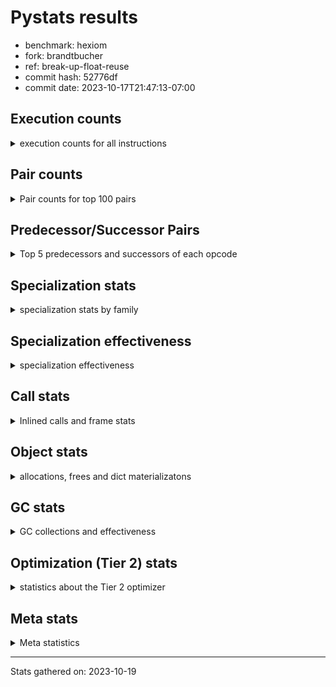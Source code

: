 
# Pystats results

- benchmark: hexiom
- fork: brandtbucher
- ref: break-up-float-reuse
- commit hash: 52776df
- commit date: 2023-10-17T21:47:13-07:00

## Execution counts

<details>
<summary> execution counts for all instructions </summary>

|Name | Count | Self | Cumulative | Miss ratio | 
|---|---:|---:|---:|---:|
| LOAD_FAST | 245,090,520 | 17.1% | 17.1% |  |
| STORE_FAST | 99,093,660 | 6.9% | 24.0% |  |
| LOAD_CONST | 96,767,160 | 6.8% | 30.8% |  |
| BINARY_SUBSCR_LIST_INT | 74,944,320 | 5.2% | 36.0% |  |
| RESUME_CHECK | 70,878,240 | 5.0% | 41.0% |  |
| LOAD_ATTR_INSTANCE_VALUE | 69,635,520 | 4.9% | 45.9% |  |
| JUMP_BACKWARD | 67,925,100 | 4.7% | 50.6% |  |
| POP_JUMP_IF_FALSE | 66,537,660 | 4.6% | 55.3% |  |
| COMPARE_OP_INT | 53,496,000 | 3.7% | 59.0% |  |
| FOR_ITER_LIST | 42,578,280 | 3.0% | 62.0% | 0.1% |
| RETURN_VALUE | 39,272,760 | 2.7% | 64.7% |  |
| LOAD_GLOBAL_BUILTIN | 38,777,340 | 2.7% | 67.4% |  |
| LOAD_DEREF | 37,844,340 | 2.6% | 70.1% |  |
| CONTAINS_OP | 36,482,880 | 2.5% | 72.6% |  |
| CALL_PY_EXACT_ARGS | 36,265,020 | 2.5% | 75.1% |  |
| CALL_LEN | 35,207,040 | 2.5% | 77.6% |  |
| LOAD_ATTR_METHOD_WITH_VALUES | 34,464,960 | 2.4% | 80.0% |  |
| TO_BOOL_BOOL | 32,763,840 | 2.3% | 82.3% |  |
| FOR_ITER_RANGE | 30,891,900 | 2.2% | 84.5% | 0.2% |
| POP_TOP | 29,638,500 | 2.1% | 86.5% |  |
| INTERPRETER_EXIT | 28,724,520 | 2.0% | 88.5% |  |
| YIELD_VALUE | 27,287,340 | 1.9% | 90.4% |  |
| POP_JUMP_IF_TRUE | 26,646,720 | 1.9% | 92.3% |  |
| LOAD_FAST_LOAD_FAST | 25,610,940 | 1.8% | 94.1% |  |
| BINARY_OP_ADD_INT | 7,922,880 | 0.6% | 94.7% |  |
| SWAP | 7,183,680 | 0.5% | 95.2% |  |
| LOAD_GLOBAL_MODULE | 7,041,040 | 0.5% | 95.6% |  |
| BINARY_SUBSCR_GETITEM | 6,934,080 | 0.5% | 96.1% |  |
| COPY | 6,593,280 | 0.5% | 96.6% |  |
| JUMP_FORWARD | 6,243,840 | 0.4% | 97.0% |  |
| GET_ITER | 5,557,560 | 0.4% | 97.4% |  |
| RETURN_CONST | 4,553,340 | 0.3% | 97.7% |  |
| STORE_SUBSCR_LIST_INT | 3,476,160 | 0.2% | 98.0% |  |
| BINARY_OP_SUBTRACT_INT | 3,312,000 | 0.2% | 98.2% |  |
| BINARY_SLICE | 2,379,840 | 0.2% | 98.4% |  |
| STORE_FAST_LOAD_FAST | 2,167,980 | 0.2% | 98.5% |  |
| LIST_APPEND | 2,158,080 | 0.2% | 98.7% |  |
| CALL_BUILTIN_CLASS | 2,082,300 | 0.1% | 98.8% |  |
| BUILD_TUPLE | 1,781,760 | 0.1% | 98.9% |  |
| STORE_DEREF | 1,658,880 | 0.1% | 99.1% |  |
| RETURN_GENERATOR | 1,436,220 | 0.1% | 99.2% |  |
| MAKE_FUNCTION | 1,436,220 | 0.1% | 99.3% |  |
| COPY_FREE_VARS | 1,436,220 | 0.1% | 99.4% |  |
| SET_FUNCTION_ATTRIBUTE | 1,436,160 | 0.1% | 99.5% |  |
| CALL_BUILTIN_FAST_WITH_KEYWORDS | 1,436,160 | 0.1% | 99.6% |  |
| LOAD_ATTR_METHOD_NO_DICT | 874,140 | 0.1% | 99.6% |  |
| BUILD_LIST | 763,260 | 0.1% | 99.7% |  |
| STORE_ATTR_INSTANCE_VALUE | 708,480 | 0.0% | 99.7% |  |
| POP_JUMP_IF_NOT_NONE | 523,200 | 0.0% | 99.8% |  |
| EXTENDED_ARG | 489,600 | 0.0% | 99.8% |  |
| CALL_LIST_APPEND | 448,320 | 0.0% | 99.8% |  |
| CALL_METHOD_DESCRIPTOR_O | 418,620 | 0.0% | 99.9% |  |
| EXIT_INIT_CHECK | 235,200 | 0.0% | 99.9% |  |
| CALL_ALLOC_AND_ENTER_INIT | 235,200 | 0.0% | 99.9% |  |
| MAKE_CELL | 207,360 | 0.0% | 99.9% |  |
| BINARY_SUBSCR_TUPLE_INT | 205,440 | 0.0% | 99.9% |  |
| LOAD_ATTR_CLASS | 188,220 | 0.0% | 99.9% |  |
| LOAD_FAST_AND_CLEAR | 156,480 | 0.0% | 99.9% |  |
| CALL_PY_WITH_DEFAULTS | 154,560 | 0.0% | 100.0% |  |
| UNPACK_SEQUENCE_TWO_TUPLE | 124,860 | 0.0% | 100.0% |  |
| STORE_FAST_STORE_FAST | 124,860 | 0.0% | 100.0% |  |
| NOP | 99,900 | 0.0% | 100.0% |  |
| BINARY_SUBSCR_DICT | 98,940 | 0.0% | 100.0% |  |
| COMPARE_OP_STR | 36,540 | 0.0% | 100.0% |  |
| BINARY_SUBSCR_STR_INT | 36,480 | 0.0% | 100.0% |  |
| CALL_KW | 28,800 | 0.0% | 100.0% |  |
| BINARY_OP | 25,220 | 0.0% | 100.0% |  |
| STORE_SUBSCR_DICT | 18,240 | 0.0% | 100.0% |  |
| CALL | 15,040 | 0.0% | 100.0% |  |
| CALL_STR_1 | 11,520 | 0.0% | 100.0% |  |
| BINARY_OP_MULTIPLY_INT | 7,680 | 0.0% | 100.0% |  |
| CALL_METHOD_DESCRIPTOR_FAST | 6,180 | 0.0% | 100.0% |  |
| PUSH_NULL | 1,320 | 0.0% | 100.0% |  |
| LOAD_ATTR_MODULE | 1,180 | 0.0% | 100.0% |  |
| CALL_METHOD_DESCRIPTOR_FAST_WITH_KEYWORDS | 1,020 | 0.0% | 100.0% |  |
| LOAD_ATTR_METHOD_LAZY_DICT | 960 | 0.0% | 100.0% |  |
| CALL_METHOD_DESCRIPTOR_NOARGS | 960 | 0.0% | 100.0% |  |
| BUILD_MAP | 960 | 0.0% | 100.0% |  |
| LOAD_ATTR | 200 | 0.0% | 100.0% |  |
| LOAD_GLOBAL | 180 | 0.0% | 100.0% |  |
| CALL_FUNCTION_EX | 120 | 0.0% | 100.0% |  |
| LOAD_FAST_CHECK | 60 | 0.0% | 100.0% |  |
| LIST_EXTEND | 60 | 0.0% | 100.0% |  |
| CALL_INTRINSIC_1 | 60 | 0.0% | 100.0% |  |
| BINARY_OP_SUBTRACT_FLOAT_LHS | 60 | 0.0% | 100.0% |  |
| UNPACK_SEQUENCE | 20 | 0.0% | 100.0% |  |
| COMPARE_OP | 20 | 0.0% | 100.0% |  |
| BINARY_SUBSCR | 20 | 0.0% | 100.0% |  |


</details>

## Pair counts

<details>
<summary> Pair counts for top 100 pairs </summary>

|Pair | Count | Self | Cumulative | 
|---|---:|---:|---:|
| LOAD_FAST LOAD_ATTR_INSTANCE_VALUE | 62,971,200 | 4.4% | 4.4% |
| LOAD_ATTR_INSTANCE_VALUE LOAD_FAST | 59,443,200 | 4.2% | 8.6% |
| LOAD_FAST BINARY_SUBSCR_LIST_INT | 59,019,840 | 4.1% | 12.7% |
| STORE_FAST LOAD_FAST | 53,108,340 | 3.7% | 16.4% |
| FOR_ITER_LIST STORE_FAST | 38,914,560 | 2.7% | 19.1% |
| JUMP_BACKWARD FOR_ITER_LIST | 38,806,380 | 2.7% | 21.8% |
| LOAD_CONST COMPARE_OP_INT | 38,582,400 | 2.7% | 24.5% |
| LOAD_GLOBAL_BUILTIN LOAD_FAST | 36,593,340 | 2.6% | 27.1% |
| CALL_LEN LOAD_CONST | 35,076,480 | 2.5% | 29.5% |
| CALL_PY_EXACT_ARGS RESUME_CHECK | 34,623,360 | 2.4% | 31.9% |
| LOAD_FAST CONTAINS_OP | 33,680,640 | 2.4% | 34.3% |
| LOAD_DEREF LOAD_FAST | 33,680,640 | 2.4% | 36.6% |
| LOAD_FAST LOAD_ATTR_METHOD_WITH_VALUES | 33,414,720 | 2.3% | 39.0% |
| LOAD_ATTR_METHOD_WITH_VALUES LOAD_FAST | 31,193,280 | 2.2% | 41.2% |
| LOAD_FAST CALL_PY_EXACT_ARGS | 31,105,920 | 2.2% | 43.3% |
| RETURN_VALUE TO_BOOL_BOOL | 30,024,960 | 2.1% | 45.4% |
| CONTAINS_OP POP_JUMP_IF_FALSE | 29,942,400 | 2.1% | 47.5% |
| TO_BOOL_BOOL POP_JUMP_IF_FALSE | 29,653,440 | 2.1% | 49.6% |
| RESUME_CHECK LOAD_GLOBAL_BUILTIN | 29,537,280 | 2.1% | 51.7% |
| COMPARE_OP_INT RETURN_VALUE | 29,485,440 | 2.1% | 53.7% |
| BINARY_SUBSCR_LIST_INT CALL_LEN | 29,485,440 | 2.1% | 55.8% |
| POP_JUMP_IF_FALSE LOAD_CONST | 29,222,400 | 2.0% | 57.8% |
| JUMP_BACKWARD FOR_ITER_RANGE | 28,862,400 | 2.0% | 59.8% |
| POP_TOP JUMP_BACKWARD | 27,387,180 | 1.9% | 61.7% |
| CACHE RESUME_CHECK | 27,288,300 | 1.9% | 63.7% |
| YIELD_VALUE INTERPRETER_EXIT | 27,287,340 | 1.9% | 65.6% |
| RESUME_CHECK POP_TOP | 27,287,340 | 1.9% | 67.5% |
| STORE_FAST LOAD_DEREF | 27,287,040 | 1.9% | 69.4% |
| FOR_ITER_RANGE STORE_FAST | 25,292,160 | 1.8% | 71.1% |
| LOAD_CONST YIELD_VALUE | 21,144,960 | 1.5% | 72.6% |
| BINARY_SUBSCR_LIST_INT STORE_FAST | 17,138,880 | 1.2% | 73.8% |
| COMPARE_OP_INT POP_JUMP_IF_TRUE | 17,087,040 | 1.2% | 75.0% |
| POP_JUMP_IF_TRUE JUMP_BACKWARD | 14,688,000 | 1.0% | 76.0% |
| POP_JUMP_IF_FALSE JUMP_BACKWARD | 13,742,400 | 1.0% | 77.0% |
| RESUME_CHECK LOAD_FAST | 10,452,540 | 0.7% | 77.7% |
| BINARY_SUBSCR_LIST_INT LOAD_CONST | 8,798,400 | 0.6% | 78.3% |
| BINARY_SUBSCR_LIST_INT RETURN_VALUE | 8,482,560 | 0.6% | 78.9% |
| BINARY_OP_ADD_INT STORE_FAST | 7,732,800 | 0.5% | 79.5% |
| LOAD_CONST BINARY_SUBSCR_LIST_INT | 7,728,000 | 0.5% | 80.0% |
| LOAD_FAST LOAD_CONST | 7,643,520 | 0.5% | 80.5% |
| LOAD_CONST BINARY_OP_ADD_INT | 7,545,600 | 0.5% | 81.1% |
| LOAD_FAST_LOAD_FAST COMPARE_OP_INT | 7,449,600 | 0.5% | 81.6% |
| POP_JUMP_IF_FALSE LOAD_FAST | 7,227,900 | 0.5% | 82.1% |
| BINARY_SUBSCR_GETITEM RESUME_CHECK | 6,934,080 | 0.5% | 82.6% |
| COMPARE_OP_INT POP_JUMP_IF_FALSE | 6,923,520 | 0.5% | 83.1% |
| LOAD_FAST_LOAD_FAST BINARY_SUBSCR_GETITEM | 6,896,640 | 0.5% | 83.6% |
| CONTAINS_OP POP_JUMP_IF_TRUE | 6,431,040 | 0.4% | 84.0% |
| POP_JUMP_IF_FALSE LOAD_DEREF | 6,393,600 | 0.4% | 84.4% |
| LOAD_CONST JUMP_FORWARD | 6,142,080 | 0.4% | 84.9% |
| JUMP_FORWARD YIELD_VALUE | 6,142,080 | 0.4% | 85.3% |
| POP_JUMP_IF_FALSE LOAD_FAST_LOAD_FAST | 5,941,440 | 0.4% | 85.7% |
| STORE_FAST JUMP_BACKWARD | 5,855,040 | 0.4% | 86.1% |
| STORE_FAST LOAD_GLOBAL_BUILTIN | 5,841,640 | 0.4% | 86.5% |
| POP_JUMP_IF_TRUE LOAD_FAST_LOAD_FAST | 5,629,440 | 0.4% | 86.9% |
| LOAD_GLOBAL_MODULE COMPARE_OP_INT | 5,560,320 | 0.4% | 87.3% |
| RETURN_VALUE LOAD_CONST | 5,403,840 | 0.4% | 87.7% |
| POP_JUMP_IF_TRUE LOAD_FAST | 4,940,160 | 0.3% | 88.0% |
| LOAD_CONST STORE_FAST | 4,804,800 | 0.3% | 88.4% |
| LOAD_FAST CALL_LEN | 4,322,880 | 0.3% | 88.7% |
| STORE_FAST LOAD_FAST_LOAD_FAST | 4,269,180 | 0.3% | 89.0% |
| BINARY_SUBSCR_LIST_INT LOAD_GLOBAL_MODULE | 4,231,680 | 0.3% | 89.3% |
| LOAD_DEREF BINARY_SUBSCR_LIST_INT | 3,924,480 | 0.3% | 89.5% |
| LOAD_CONST BINARY_OP_SUBTRACT_INT | 3,306,240 | 0.2% | 89.8% |
| SWAP SWAP | 3,296,640 | 0.2% | 90.0% |
| SWAP STORE_SUBSCR_LIST_INT | 3,296,640 | 0.2% | 90.2% |
| COPY COPY | 3,296,640 | 0.2% | 90.5% |
| COPY BINARY_SUBSCR_LIST_INT | 3,296,640 | 0.2% | 90.7% |
| BINARY_OP_SUBTRACT_INT SWAP | 3,278,400 | 0.2% | 90.9% |
| TO_BOOL_BOOL POP_JUMP_IF_TRUE | 3,110,400 | 0.2% | 91.1% |
| LOAD_ATTR_INSTANCE_VALUE LOAD_DEREF | 3,095,040 | 0.2% | 91.4% |
| LOAD_FAST_LOAD_FAST LOAD_ATTR_INSTANCE_VALUE | 2,974,080 | 0.2% | 91.6% |
| RESUME_CHECK LOAD_FAST_LOAD_FAST | 2,953,920 | 0.2% | 91.8% |
| LOAD_FAST_LOAD_FAST CALL_PY_EXACT_ARGS | 2,785,920 | 0.2% | 92.0% |
| LOAD_ATTR_METHOD_WITH_VALUES LOAD_FAST_LOAD_FAST | 2,785,920 | 0.2% | 92.2% |
| BINARY_SUBSCR_LIST_INT CONTAINS_OP | 2,608,320 | 0.2% | 92.3% |
| RETURN_CONST TO_BOOL_BOOL | 2,535,360 | 0.2% | 92.5% |
| LOAD_FAST_LOAD_FAST LOAD_CONST | 2,535,360 | 0.2% | 92.7% |
| LOAD_CONST LOAD_CONST | 2,468,160 | 0.2% | 92.9% |
| LOAD_CONST BINARY_SLICE | 2,361,600 | 0.2% | 93.0% |
| STORE_SUBSCR_LIST_INT JUMP_BACKWARD | 2,327,040 | 0.2% | 93.2% |
| BINARY_SUBSCR_LIST_INT COPY | 2,323,200 | 0.2% | 93.4% |
| POP_JUMP_IF_FALSE RETURN_CONST | 2,190,720 | 0.2% | 93.5% |
| LIST_APPEND JUMP_BACKWARD | 2,158,080 | 0.2% | 93.7% |
| STORE_FAST_LOAD_FAST LOAD_ATTR_INSTANCE_VALUE | 2,042,880 | 0.1% | 93.8% |
| FOR_ITER_RANGE STORE_FAST_LOAD_FAST | 2,042,880 | 0.1% | 94.0% |
| BINARY_SLICE LIST_APPEND | 2,042,880 | 0.1% | 94.1% |
| LOAD_ATTR_INSTANCE_VALUE STORE_FAST | 2,039,040 | 0.1% | 94.2% |
| STORE_FAST LOAD_CONST | 2,025,660 | 0.1% | 94.4% |
| CALL_BUILTIN_CLASS GET_ITER | 1,984,320 | 0.1% | 94.5% |
| GET_ITER FOR_ITER_RANGE | 1,881,660 | 0.1% | 94.7% |
| GET_ITER FOR_ITER_LIST | 1,875,840 | 0.1% | 94.8% |
| LOAD_FAST GET_ITER | 1,862,460 | 0.1% | 94.9% |
| STORE_DEREF LOAD_FAST | 1,658,880 | 0.1% | 95.0% |
| FOR_ITER_RANGE STORE_DEREF | 1,658,880 | 0.1% | 95.1% |
| LOAD_ATTR_INSTANCE_VALUE GET_ITER | 1,644,480 | 0.1% | 95.3% |
| LOAD_FAST COMPARE_OP_INT | 1,584,000 | 0.1% | 95.4% |
| RETURN_VALUE LOAD_ATTR_INSTANCE_VALUE | 1,566,720 | 0.1% | 95.5% |
| LOAD_FAST LOAD_GLOBAL_MODULE | 1,545,600 | 0.1% | 95.6% |
| POP_JUMP_IF_FALSE LOAD_GLOBAL_BUILTIN | 1,507,200 | 0.1% | 95.7% |
| LOAD_GLOBAL_BUILTIN LOAD_FAST_LOAD_FAST | 1,471,680 | 0.1% | 95.8% |


</details>

## Predecessor/Successor Pairs

<details>
<summary> Top 5 predecessors and successors of each opcode </summary>

### BINARY_SLICE

<details>
<summary> Successors and predecessors for BINARY_SLICE </summary>

|Predecessors | Count | Percentage | 
|---|---:|---:|
| LOAD_CONST | 2,361,600 | 99.2% |
| BINARY_OP_ADD_INT | 18,240 | 0.8% |

|Successors | Count | Percentage | 
|---|---:|---:|
| LIST_APPEND | 2,042,880 | 85.8% |
| STORE_FAST | 336,960 | 14.2% |


</details>

### CACHE

<details>
<summary> Successors and predecessors for CACHE </summary>

|Predecessors | Count | Percentage | 
|---|---:|---:|

|Successors | Count | Percentage | 
|---|---:|---:|
| RESUME_CHECK | 27,288,300 | 95.0% |
| POP_TOP | 1,436,220 | 5.0% |


</details>

### BINARY_SUBSCR

<details>
<summary> Successors and predecessors for BINARY_SUBSCR </summary>

|Predecessors | Count | Percentage | 
|---|---:|---:|
| LOAD_FAST | 20 | 100.0% |

|Successors | Count | Percentage | 
|---|---:|---:|
| BINARY_SUBSCR_DICT | 20 | 100.0% |


</details>

### EXIT_INIT_CHECK

<details>
<summary> Successors and predecessors for EXIT_INIT_CHECK </summary>

|Predecessors | Count | Percentage | 
|---|---:|---:|
| RETURN_CONST | 235,200 | 100.0% |

|Successors | Count | Percentage | 
|---|---:|---:|
| RETURN_VALUE | 235,200 | 100.0% |


</details>

### GET_ITER

<details>
<summary> Successors and predecessors for GET_ITER </summary>

|Predecessors | Count | Percentage | 
|---|---:|---:|
| CALL_BUILTIN_CLASS | 1,984,320 | 35.7% |
| LOAD_FAST | 1,862,460 | 33.5% |
| LOAD_ATTR_INSTANCE_VALUE | 1,644,480 | 29.6% |
| RETURN_VALUE | 47,040 | 0.8% |
| LOAD_GLOBAL_MODULE | 18,240 | 0.3% |

|Successors | Count | Percentage | 
|---|---:|---:|
| FOR_ITER_RANGE | 1,881,660 | 33.9% |
| FOR_ITER_LIST | 1,875,840 | 33.8% |
| CALL_PY_EXACT_ARGS | 1,436,200 | 25.8% |
| EXTENDED_ARG | 207,360 | 3.7% |
| LOAD_FAST_AND_CLEAR | 156,480 | 2.8% |


</details>

### INTERPRETER_EXIT

<details>
<summary> Successors and predecessors for INTERPRETER_EXIT </summary>

|Predecessors | Count | Percentage | 
|---|---:|---:|
| YIELD_VALUE | 27,287,340 | 95.0% |
| RETURN_CONST | 1,437,180 | 5.0% |

|Successors | Count | Percentage | 
|---|---:|---:|


</details>

### MAKE_FUNCTION

<details>
<summary> Successors and predecessors for MAKE_FUNCTION </summary>

|Predecessors | Count | Percentage | 
|---|---:|---:|
| LOAD_CONST | 1,436,220 | 100.0% |

|Successors | Count | Percentage | 
|---|---:|---:|
| SET_FUNCTION_ATTRIBUTE | 1,436,160 | 100.0% |
| LOAD_FAST_CHECK | 60 | 0.0% |


</details>

### NOP

<details>
<summary> Successors and predecessors for NOP </summary>

|Predecessors | Count | Percentage | 
|---|---:|---:|
| POP_JUMP_IF_FALSE | 85,440 | 85.5% |
| JUMP_BACKWARD | 14,400 | 14.4% |
| POP_TOP | 60 | 0.1% |

|Successors | Count | Percentage | 
|---|---:|---:|
| LOAD_GLOBAL_MODULE | 99,840 | 99.9% |
| LOAD_DEREF | 60 | 0.1% |


</details>

### POP_TOP

<details>
<summary> Successors and predecessors for POP_TOP </summary>

|Predecessors | Count | Percentage | 
|---|---:|---:|
| RESUME_CHECK | 27,287,340 | 92.1% |
| CACHE | 1,436,220 | 4.8% |
| CALL_METHOD_DESCRIPTOR_O | 418,560 | 1.4% |
| RETURN_CONST | 345,600 | 1.2% |
| SWAP | 121,920 | 0.4% |

|Successors | Count | Percentage | 
|---|---:|---:|
| JUMP_BACKWARD | 27,387,180 | 92.4% |
| RESUME_CHECK | 1,436,220 | 4.8% |
| RETURN_CONST | 526,080 | 1.8% |
| RETURN_VALUE | 121,920 | 0.4% |
| LOAD_GLOBAL_MODULE | 109,440 | 0.4% |


</details>

### PUSH_NULL

<details>
<summary> Successors and predecessors for PUSH_NULL </summary>

|Predecessors | Count | Percentage | 
|---|---:|---:|
| LOAD_ATTR_MODULE | 1,180 | 89.4% |
| LOAD_DEREF | 120 | 9.1% |
| LOAD_ATTR | 20 | 1.5% |

|Successors | Count | Percentage | 
|---|---:|---:|
| CALL | 1,200 | 90.9% |
| LOAD_FAST | 120 | 9.1% |


</details>

### RETURN_GENERATOR

<details>
<summary> Successors and predecessors for RETURN_GENERATOR </summary>

|Predecessors | Count | Percentage | 
|---|---:|---:|
| COPY_FREE_VARS | 1,436,160 | 100.0% |
| CALL_PY_EXACT_ARGS | 60 | 0.0% |

|Successors | Count | Percentage | 
|---|---:|---:|
| CALL_BUILTIN_FAST_WITH_KEYWORDS | 1,436,160 | 100.0% |
| CALL_METHOD_DESCRIPTOR_O | 40 | 0.0% |
| CALL | 20 | 0.0% |


</details>

### RETURN_VALUE

<details>
<summary> Successors and predecessors for RETURN_VALUE </summary>

|Predecessors | Count | Percentage | 
|---|---:|---:|
| COMPARE_OP_INT | 29,485,440 | 75.1% |
| BINARY_SUBSCR_LIST_INT | 8,482,560 | 21.6% |
| LOAD_FAST | 584,700 | 1.5% |
| EXIT_INIT_CHECK | 235,200 | 0.6% |
| RETURN_VALUE | 156,540 | 0.4% |

|Successors | Count | Percentage | 
|---|---:|---:|
| TO_BOOL_BOOL | 30,024,960 | 76.5% |
| LOAD_CONST | 5,403,840 | 13.8% |
| LOAD_ATTR_INSTANCE_VALUE | 1,566,720 | 4.0% |
| CALL_LEN | 1,398,720 | 3.6% |
| STORE_FAST | 481,920 | 1.2% |


</details>

### BINARY_OP

<details>
<summary> Successors and predecessors for BINARY_OP </summary>

|Predecessors | Count | Percentage | 
|---|---:|---:|
| LOAD_FAST | 20,180 | 80.0% |
| BINARY_OP_SUBTRACT_INT | 2,880 | 11.4% |
| BUILD_LIST | 1,920 | 7.6% |
| BINARY_OP | 240 | 1.0% |

|Successors | Count | Percentage | 
|---|---:|---:|
| LOAD_CONST | 23,040 | 91.4% |
| STORE_FAST | 960 | 3.8% |
| LOAD_FAST | 960 | 3.8% |
| BINARY_OP | 240 | 1.0% |
| BINARY_OP_SUBTRACT_FLOAT_LHS | 20 | 0.1% |


</details>

### BUILD_LIST

<details>
<summary> Successors and predecessors for BUILD_LIST </summary>

|Predecessors | Count | Percentage | 
|---|---:|---:|
| LOAD_FAST | 362,940 | 47.6% |
| STORE_FAST | 205,440 | 26.9% |
| SWAP | 156,480 | 20.5% |
| LOAD_GLOBAL_MODULE | 18,240 | 2.4% |
| LOAD_FAST_LOAD_FAST | 18,240 | 2.4% |

|Successors | Count | Percentage | 
|---|---:|---:|
| STORE_FAST | 410,880 | 53.8% |
| LOAD_FAST | 157,440 | 20.6% |
| SWAP | 156,480 | 20.5% |
| LIST_APPEND | 18,240 | 2.4% |
| CALL_ALLOC_AND_ENTER_INIT | 18,240 | 2.4% |


</details>

### BUILD_MAP

<details>
<summary> Successors and predecessors for BUILD_MAP </summary>

|Predecessors | Count | Percentage | 
|---|---:|---:|
| STORE_ATTR_INSTANCE_VALUE | 960 | 100.0% |

|Successors | Count | Percentage | 
|---|---:|---:|
| LOAD_FAST | 960 | 100.0% |


</details>

### BUILD_TUPLE

<details>
<summary> Successors and predecessors for BUILD_TUPLE </summary>

|Predecessors | Count | Percentage | 
|---|---:|---:|
| LOAD_FAST | 1,436,160 | 80.6% |
| LOAD_FAST_LOAD_FAST | 317,760 | 17.8% |
| LOAD_GLOBAL_MODULE | 27,840 | 1.6% |

|Successors | Count | Percentage | 
|---|---:|---:|
| LOAD_CONST | 1,436,160 | 80.6% |
| CALL_PY_EXACT_ARGS | 109,440 | 6.1% |
| LIST_APPEND | 91,200 | 5.1% |
| BINARY_SUBSCR_DICT | 80,640 | 4.5% |
| STORE_FAST | 36,480 | 2.0% |


</details>

### CALL

<details>
<summary> Successors and predecessors for CALL </summary>

|Predecessors | Count | Percentage | 
|---|---:|---:|
| LOAD_FAST | 11,540 | 76.7% |
| PUSH_NULL | 1,200 | 8.0% |
| LOAD_ATTR_INSTANCE_VALUE | 960 | 6.4% |
| BINARY_SUBSCR_LIST_INT | 960 | 6.4% |
| CALL | 280 | 1.9% |

|Successors | Count | Percentage | 
|---|---:|---:|
| STORE_FAST | 14,520 | 96.5% |
| CALL | 280 | 1.9% |
| POP_TOP | 60 | 0.4% |
| LOAD_FAST | 60 | 0.4% |
| CALL_METHOD_DESCRIPTOR_FAST | 40 | 0.3% |


</details>

### CALL_FUNCTION_EX

<details>
<summary> Successors and predecessors for CALL_FUNCTION_EX </summary>

|Predecessors | Count | Percentage | 
|---|---:|---:|
| LOAD_FAST | 60 | 50.0% |
| CALL_INTRINSIC_1 | 60 | 50.0% |

|Successors | Count | Percentage | 
|---|---:|---:|
| RESUME_CHECK | 60 | 50.0% |
| COPY_FREE_VARS | 60 | 50.0% |


</details>

### CALL_INTRINSIC_1

<details>
<summary> Successors and predecessors for CALL_INTRINSIC_1 </summary>

|Predecessors | Count | Percentage | 
|---|---:|---:|
| LIST_EXTEND | 60 | 100.0% |

|Successors | Count | Percentage | 
|---|---:|---:|
| CALL_FUNCTION_EX | 60 | 100.0% |


</details>

### CALL_KW

<details>
<summary> Successors and predecessors for CALL_KW </summary>

|Predecessors | Count | Percentage | 
|---|---:|---:|
| LOAD_CONST | 28,800 | 100.0% |

|Successors | Count | Percentage | 
|---|---:|---:|
| POP_TOP | 27,840 | 96.7% |
| RESUME_CHECK | 960 | 3.3% |


</details>

### COMPARE_OP

<details>
<summary> Successors and predecessors for COMPARE_OP </summary>

|Predecessors | Count | Percentage | 
|---|---:|---:|
| LOAD_FAST_LOAD_FAST | 20 | 100.0% |

|Successors | Count | Percentage | 
|---|---:|---:|
| COMPARE_OP_STR | 20 | 100.0% |


</details>

### CONTAINS_OP

<details>
<summary> Successors and predecessors for CONTAINS_OP </summary>

|Predecessors | Count | Percentage | 
|---|---:|---:|
| LOAD_FAST | 33,680,640 | 92.3% |
| BINARY_SUBSCR_LIST_INT | 2,608,320 | 7.1% |
| LOAD_ATTR_INSTANCE_VALUE | 109,440 | 0.3% |
| RETURN_VALUE | 84,480 | 0.2% |

|Successors | Count | Percentage | 
|---|---:|---:|
| POP_JUMP_IF_FALSE | 29,942,400 | 82.1% |
| POP_JUMP_IF_TRUE | 6,431,040 | 17.6% |
| RETURN_VALUE | 109,440 | 0.3% |


</details>

### COPY

<details>
<summary> Successors and predecessors for COPY </summary>

|Predecessors | Count | Percentage | 
|---|---:|---:|
| COPY | 3,296,640 | 50.0% |
| BINARY_SUBSCR_LIST_INT | 2,323,200 | 35.2% |
| LOAD_FAST_LOAD_FAST | 973,440 | 14.8% |

|Successors | Count | Percentage | 
|---|---:|---:|
| COPY | 3,296,640 | 50.0% |
| BINARY_SUBSCR_LIST_INT | 3,296,640 | 50.0% |


</details>

### COPY_FREE_VARS

<details>
<summary> Successors and predecessors for COPY_FREE_VARS </summary>

|Predecessors | Count | Percentage | 
|---|---:|---:|
| CALL_PY_EXACT_ARGS | 1,436,160 | 100.0% |
| CALL_FUNCTION_EX | 60 | 0.0% |

|Successors | Count | Percentage | 
|---|---:|---:|
| RETURN_GENERATOR | 1,436,160 | 100.0% |
| RESUME_CHECK | 60 | 0.0% |


</details>

### EXTENDED_ARG

<details>
<summary> Successors and predecessors for EXTENDED_ARG </summary>

|Predecessors | Count | Percentage | 
|---|---:|---:|
| JUMP_BACKWARD | 241,920 | 49.4% |
| GET_ITER | 207,360 | 42.4% |
| FOR_ITER_LIST | 40,320 | 8.2% |

|Successors | Count | Percentage | 
|---|---:|---:|
| FOR_ITER_LIST | 410,880 | 83.9% |
| JUMP_BACKWARD | 40,320 | 8.2% |
| FOR_ITER_RANGE | 38,400 | 7.8% |


</details>

### JUMP_BACKWARD

<details>
<summary> Successors and predecessors for JUMP_BACKWARD </summary>

|Predecessors | Count | Percentage | 
|---|---:|---:|
| POP_TOP | 27,387,180 | 40.3% |
| POP_JUMP_IF_TRUE | 14,688,000 | 21.6% |
| POP_JUMP_IF_FALSE | 13,742,400 | 20.2% |
| STORE_FAST | 5,855,040 | 8.6% |
| STORE_SUBSCR_LIST_INT | 2,327,040 | 3.4% |

|Successors | Count | Percentage | 
|---|---:|---:|
| FOR_ITER_LIST | 38,806,380 | 57.1% |
| FOR_ITER_RANGE | 28,862,400 | 42.5% |
| EXTENDED_ARG | 241,920 | 0.4% |
| NOP | 14,400 | 0.0% |


</details>

### JUMP_FORWARD

<details>
<summary> Successors and predecessors for JUMP_FORWARD </summary>

|Predecessors | Count | Percentage | 
|---|---:|---:|
| LOAD_CONST | 6,142,080 | 98.4% |
| STORE_FAST | 85,440 | 1.4% |
| CALL_STR_1 | 11,520 | 0.2% |
| CALL_BUILTIN_CLASS | 3,840 | 0.1% |
| POP_JUMP_IF_FALSE | 960 | 0.0% |

|Successors | Count | Percentage | 
|---|---:|---:|
| YIELD_VALUE | 6,142,080 | 98.4% |
| LOAD_FAST | 60,480 | 1.0% |
| LOAD_GLOBAL_BUILTIN | 18,240 | 0.3% |
| STORE_FAST | 15,360 | 0.2% |
| LOAD_FAST_LOAD_FAST | 6,720 | 0.1% |


</details>

### LIST_APPEND

<details>
<summary> Successors and predecessors for LIST_APPEND </summary>

|Predecessors | Count | Percentage | 
|---|---:|---:|
| BINARY_SLICE | 2,042,880 | 94.7% |
| BUILD_TUPLE | 91,200 | 4.2% |
| BUILD_LIST | 18,240 | 0.8% |
| CALL_METHOD_DESCRIPTOR_FAST | 5,760 | 0.3% |

|Successors | Count | Percentage | 
|---|---:|---:|
| JUMP_BACKWARD | 2,158,080 | 100.0% |


</details>

### LIST_EXTEND

<details>
<summary> Successors and predecessors for LIST_EXTEND </summary>

|Predecessors | Count | Percentage | 
|---|---:|---:|
| LOAD_DEREF | 60 | 100.0% |

|Successors | Count | Percentage | 
|---|---:|---:|
| CALL_INTRINSIC_1 | 60 | 100.0% |


</details>

### LOAD_ATTR

<details>
<summary> Successors and predecessors for LOAD_ATTR </summary>

|Predecessors | Count | Percentage | 
|---|---:|---:|
| LOAD_GLOBAL_MODULE | 100 | 50.0% |
| LOAD_FAST | 40 | 20.0% |
| LOAD_GLOBAL | 20 | 10.0% |
| LOAD_FAST_CHECK | 20 | 10.0% |
| LOAD_CONST | 20 | 10.0% |

|Successors | Count | Percentage | 
|---|---:|---:|
| LOAD_ATTR_MODULE | 80 | 40.0% |
| LOAD_ATTR_METHOD_NO_DICT | 80 | 40.0% |
| PUSH_NULL | 20 | 10.0% |
| LOAD_ATTR_CLASS | 20 | 10.0% |


</details>

### LOAD_CONST

<details>
<summary> Successors and predecessors for LOAD_CONST </summary>

|Predecessors | Count | Percentage | 
|---|---:|---:|
| CALL_LEN | 35,076,480 | 36.2% |
| POP_JUMP_IF_FALSE | 29,222,400 | 30.2% |
| BINARY_SUBSCR_LIST_INT | 8,798,400 | 9.1% |
| LOAD_FAST | 7,643,520 | 7.9% |
| RETURN_VALUE | 5,403,840 | 5.6% |

|Successors | Count | Percentage | 
|---|---:|---:|
| COMPARE_OP_INT | 38,582,400 | 39.9% |
| YIELD_VALUE | 21,144,960 | 21.9% |
| BINARY_SUBSCR_LIST_INT | 7,728,000 | 8.0% |
| BINARY_OP_ADD_INT | 7,545,600 | 7.8% |
| JUMP_FORWARD | 6,142,080 | 6.3% |


</details>

### LOAD_DEREF

<details>
<summary> Successors and predecessors for LOAD_DEREF </summary>

|Predecessors | Count | Percentage | 
|---|---:|---:|
| STORE_FAST | 27,287,040 | 72.1% |
| POP_JUMP_IF_FALSE | 6,393,600 | 16.9% |
| LOAD_ATTR_INSTANCE_VALUE | 3,095,040 | 8.2% |
| LOAD_FAST | 845,760 | 2.2% |
| LOAD_ATTR_METHOD_WITH_VALUES | 222,720 | 0.6% |

|Successors | Count | Percentage | 
|---|---:|---:|
| LOAD_FAST | 33,680,640 | 89.0% |
| BINARY_SUBSCR_LIST_INT | 3,924,480 | 10.4% |
| CALL_PY_EXACT_ARGS | 239,040 | 0.6% |
| PUSH_NULL | 120 | 0.0% |
| LIST_EXTEND | 60 | 0.0% |


</details>

### LOAD_FAST

<details>
<summary> Successors and predecessors for LOAD_FAST </summary>

|Predecessors | Count | Percentage | 
|---|---:|---:|
| LOAD_ATTR_INSTANCE_VALUE | 59,443,200 | 24.3% |
| STORE_FAST | 53,108,340 | 21.7% |
| LOAD_GLOBAL_BUILTIN | 36,593,340 | 14.9% |
| LOAD_DEREF | 33,680,640 | 13.7% |
| LOAD_ATTR_METHOD_WITH_VALUES | 31,193,280 | 12.7% |

|Successors | Count | Percentage | 
|---|---:|---:|
| LOAD_ATTR_INSTANCE_VALUE | 62,971,200 | 25.7% |
| BINARY_SUBSCR_LIST_INT | 59,019,840 | 24.1% |
| CONTAINS_OP | 33,680,640 | 13.7% |
| LOAD_ATTR_METHOD_WITH_VALUES | 33,414,720 | 13.6% |
| CALL_PY_EXACT_ARGS | 31,105,920 | 12.7% |


</details>

### LOAD_FAST_AND_CLEAR

<details>
<summary> Successors and predecessors for LOAD_FAST_AND_CLEAR </summary>

|Predecessors | Count | Percentage | 
|---|---:|---:|
| GET_ITER | 156,480 | 100.0% |

|Successors | Count | Percentage | 
|---|---:|---:|
| SWAP | 156,480 | 100.0% |


</details>

### LOAD_FAST_CHECK

<details>
<summary> Successors and predecessors for LOAD_FAST_CHECK </summary>

|Predecessors | Count | Percentage | 
|---|---:|---:|
| MAKE_FUNCTION | 60 | 100.0% |

|Successors | Count | Percentage | 
|---|---:|---:|
| LOAD_ATTR_METHOD_NO_DICT | 40 | 66.7% |
| LOAD_ATTR | 20 | 33.3% |


</details>

### LOAD_FAST_LOAD_FAST

<details>
<summary> Successors and predecessors for LOAD_FAST_LOAD_FAST </summary>

|Predecessors | Count | Percentage | 
|---|---:|---:|
| POP_JUMP_IF_FALSE | 5,941,440 | 23.2% |
| POP_JUMP_IF_TRUE | 5,629,440 | 22.0% |
| STORE_FAST | 4,269,180 | 16.7% |
| RESUME_CHECK | 2,953,920 | 11.5% |
| LOAD_ATTR_METHOD_WITH_VALUES | 2,785,920 | 10.9% |

|Successors | Count | Percentage | 
|---|---:|---:|
| COMPARE_OP_INT | 7,449,600 | 29.1% |
| BINARY_SUBSCR_GETITEM | 6,896,640 | 26.9% |
| LOAD_ATTR_INSTANCE_VALUE | 2,974,080 | 11.6% |
| CALL_PY_EXACT_ARGS | 2,785,920 | 10.9% |
| LOAD_CONST | 2,535,360 | 9.9% |


</details>

### LOAD_GLOBAL

<details>
<summary> Successors and predecessors for LOAD_GLOBAL </summary>

|Predecessors | Count | Percentage | 
|---|---:|---:|
| STORE_FAST | 80 | 44.4% |
| RETURN_VALUE | 40 | 22.2% |
| STORE_FAST_STORE_FAST | 20 | 11.1% |
| RESUME_CHECK | 20 | 11.1% |
| FOR_ITER_RANGE | 20 | 11.1% |

|Successors | Count | Percentage | 
|---|---:|---:|
| LOAD_GLOBAL_MODULE | 140 | 77.8% |
| LOAD_GLOBAL_BUILTIN | 20 | 11.1% |
| LOAD_ATTR | 20 | 11.1% |


</details>

### MAKE_CELL

<details>
<summary> Successors and predecessors for MAKE_CELL </summary>

|Predecessors | Count | Percentage | 
|---|---:|---:|
| CALL_PY_EXACT_ARGS | 205,440 | 99.1% |
| CALL_PY_WITH_DEFAULTS | 1,920 | 0.9% |

|Successors | Count | Percentage | 
|---|---:|---:|
| RESUME_CHECK | 207,360 | 100.0% |


</details>

### POP_JUMP_IF_FALSE

<details>
<summary> Successors and predecessors for POP_JUMP_IF_FALSE </summary>

|Predecessors | Count | Percentage | 
|---|---:|---:|
| CONTAINS_OP | 29,942,400 | 45.0% |
| TO_BOOL_BOOL | 29,653,440 | 44.6% |
| COMPARE_OP_INT | 6,923,520 | 10.4% |
| COMPARE_OP_STR | 18,300 | 0.0% |

|Successors | Count | Percentage | 
|---|---:|---:|
| LOAD_CONST | 29,222,400 | 43.9% |
| JUMP_BACKWARD | 13,742,400 | 20.7% |
| LOAD_FAST | 7,227,900 | 10.9% |
| LOAD_DEREF | 6,393,600 | 9.6% |
| LOAD_FAST_LOAD_FAST | 5,941,440 | 8.9% |


</details>

### POP_JUMP_IF_NOT_NONE

<details>
<summary> Successors and predecessors for POP_JUMP_IF_NOT_NONE </summary>

|Predecessors | Count | Percentage | 
|---|---:|---:|
| LOAD_FAST | 523,200 | 100.0% |

|Successors | Count | Percentage | 
|---|---:|---:|
| LOAD_FAST | 519,360 | 99.3% |
| LOAD_GLOBAL_BUILTIN | 3,840 | 0.7% |


</details>

### POP_JUMP_IF_TRUE

<details>
<summary> Successors and predecessors for POP_JUMP_IF_TRUE </summary>

|Predecessors | Count | Percentage | 
|---|---:|---:|
| COMPARE_OP_INT | 17,087,040 | 64.1% |
| CONTAINS_OP | 6,431,040 | 24.1% |
| TO_BOOL_BOOL | 3,110,400 | 11.7% |
| COMPARE_OP_STR | 18,240 | 0.1% |

|Successors | Count | Percentage | 
|---|---:|---:|
| JUMP_BACKWARD | 14,688,000 | 55.1% |
| LOAD_FAST_LOAD_FAST | 5,629,440 | 21.1% |
| LOAD_FAST | 4,940,160 | 18.5% |
| LOAD_GLOBAL_BUILTIN | 840,960 | 3.2% |
| LOAD_CONST | 492,480 | 1.8% |


</details>

### RETURN_CONST

<details>
<summary> Successors and predecessors for RETURN_CONST </summary>

|Predecessors | Count | Percentage | 
|---|---:|---:|
| POP_JUMP_IF_FALSE | 2,190,720 | 48.1% |
| FOR_ITER_LIST | 1,437,180 | 31.6% |
| POP_TOP | 526,080 | 11.6% |
| STORE_ATTR_INSTANCE_VALUE | 235,200 | 5.2% |
| STORE_SUBSCR_LIST_INT | 157,440 | 3.5% |

|Successors | Count | Percentage | 
|---|---:|---:|
| TO_BOOL_BOOL | 2,535,360 | 55.7% |
| INTERPRETER_EXIT | 1,437,180 | 31.6% |
| POP_TOP | 345,600 | 7.6% |
| EXIT_INIT_CHECK | 235,200 | 5.2% |


</details>

### SET_FUNCTION_ATTRIBUTE

<details>
<summary> Successors and predecessors for SET_FUNCTION_ATTRIBUTE </summary>

|Predecessors | Count | Percentage | 
|---|---:|---:|
| MAKE_FUNCTION | 1,436,160 | 100.0% |

|Successors | Count | Percentage | 
|---|---:|---:|
| LOAD_FAST | 1,436,160 | 100.0% |


</details>

### STORE_DEREF

<details>
<summary> Successors and predecessors for STORE_DEREF </summary>

|Predecessors | Count | Percentage | 
|---|---:|---:|
| FOR_ITER_RANGE | 1,658,880 | 100.0% |

|Successors | Count | Percentage | 
|---|---:|---:|
| LOAD_FAST | 1,658,880 | 100.0% |


</details>

### STORE_FAST

<details>
<summary> Successors and predecessors for STORE_FAST </summary>

|Predecessors | Count | Percentage | 
|---|---:|---:|
| FOR_ITER_LIST | 38,914,560 | 39.3% |
| FOR_ITER_RANGE | 25,292,160 | 25.5% |
| BINARY_SUBSCR_LIST_INT | 17,138,880 | 17.3% |
| BINARY_OP_ADD_INT | 7,732,800 | 7.8% |
| LOAD_CONST | 4,804,800 | 4.8% |

|Successors | Count | Percentage | 
|---|---:|---:|
| LOAD_FAST | 53,108,340 | 53.6% |
| LOAD_DEREF | 27,287,040 | 27.5% |
| JUMP_BACKWARD | 5,855,040 | 5.9% |
| LOAD_GLOBAL_BUILTIN | 5,841,640 | 5.9% |
| LOAD_FAST_LOAD_FAST | 4,269,180 | 4.3% |


</details>

### STORE_FAST_LOAD_FAST

<details>
<summary> Successors and predecessors for STORE_FAST_LOAD_FAST </summary>

|Predecessors | Count | Percentage | 
|---|---:|---:|
| FOR_ITER_RANGE | 2,042,880 | 94.2% |
| FOR_ITER_LIST | 125,100 | 5.8% |

|Successors | Count | Percentage | 
|---|---:|---:|
| LOAD_ATTR_INSTANCE_VALUE | 2,042,880 | 94.2% |
| LOAD_GLOBAL_MODULE | 119,040 | 5.5% |
| LOAD_ATTR_METHOD_NO_DICT | 6,060 | 0.3% |


</details>

### STORE_FAST_STORE_FAST

<details>
<summary> Successors and predecessors for STORE_FAST_STORE_FAST </summary>

|Predecessors | Count | Percentage | 
|---|---:|---:|
| UNPACK_SEQUENCE_TWO_TUPLE | 124,860 | 100.0% |

|Successors | Count | Percentage | 
|---|---:|---:|
| LOAD_FAST | 106,560 | 85.3% |
| LOAD_GLOBAL_MODULE | 18,280 | 14.6% |
| LOAD_GLOBAL | 20 | 0.0% |


</details>

### SWAP

<details>
<summary> Successors and predecessors for SWAP </summary>

|Predecessors | Count | Percentage | 
|---|---:|---:|
| SWAP | 3,296,640 | 45.9% |
| BINARY_OP_SUBTRACT_INT | 3,278,400 | 45.6% |
| LOAD_FAST_AND_CLEAR | 156,480 | 2.2% |
| BUILD_LIST | 156,480 | 2.2% |
| FOR_ITER_RANGE | 108,480 | 1.5% |

|Successors | Count | Percentage | 
|---|---:|---:|
| SWAP | 3,296,640 | 45.9% |
| STORE_SUBSCR_LIST_INT | 3,296,640 | 45.9% |
| BUILD_LIST | 156,480 | 2.2% |
| STORE_FAST | 155,520 | 2.2% |
| POP_TOP | 121,920 | 1.7% |


</details>

### UNPACK_SEQUENCE

<details>
<summary> Successors and predecessors for UNPACK_SEQUENCE </summary>

|Predecessors | Count | Percentage | 
|---|---:|---:|
| BINARY_SUBSCR_DICT | 20 | 100.0% |

|Successors | Count | Percentage | 
|---|---:|---:|
| UNPACK_SEQUENCE_TWO_TUPLE | 20 | 100.0% |


</details>

### YIELD_VALUE

<details>
<summary> Successors and predecessors for YIELD_VALUE </summary>

|Predecessors | Count | Percentage | 
|---|---:|---:|
| LOAD_CONST | 21,144,960 | 77.5% |
| JUMP_FORWARD | 6,142,080 | 22.5% |
| CALL_METHOD_DESCRIPTOR_FAST | 300 | 0.0% |

|Successors | Count | Percentage | 
|---|---:|---:|
| INTERPRETER_EXIT | 27,287,340 | 100.0% |


</details>

### BINARY_OP_ADD_INT

<details>
<summary> Successors and predecessors for BINARY_OP_ADD_INT </summary>

|Predecessors | Count | Percentage | 
|---|---:|---:|
| LOAD_CONST | 7,545,600 | 95.2% |
| LOAD_ATTR_INSTANCE_VALUE | 218,880 | 2.8% |
| CALL_LEN | 130,560 | 1.6% |
| LOAD_FAST_LOAD_FAST | 22,080 | 0.3% |
| BINARY_SUBSCR_LIST_INT | 3,840 | 0.0% |

|Successors | Count | Percentage | 
|---|---:|---:|
| STORE_FAST | 7,732,800 | 97.6% |
| COMPARE_OP_INT | 130,560 | 1.6% |
| SWAP | 18,240 | 0.2% |
| BINARY_SLICE | 18,240 | 0.2% |
| LOAD_CONST | 13,440 | 0.2% |


</details>

### BINARY_OP_MULTIPLY_INT

<details>
<summary> Successors and predecessors for BINARY_OP_MULTIPLY_INT </summary>

|Predecessors | Count | Percentage | 
|---|---:|---:|
| LOAD_CONST | 5,760 | 75.0% |
| LOAD_FAST | 960 | 12.5% |
| BINARY_OP_SUBTRACT_INT | 960 | 12.5% |

|Successors | Count | Percentage | 
|---|---:|---:|
| LOAD_CONST | 6,720 | 87.5% |
| LOAD_FAST | 960 | 12.5% |


</details>

### BINARY_OP_SUBTRACT_FLOAT_LHS

<details>
<summary> Successors and predecessors for BINARY_OP_SUBTRACT_FLOAT_LHS </summary>

|Predecessors | Count | Percentage | 
|---|---:|---:|
| LOAD_FAST | 40 | 66.7% |
| BINARY_OP | 20 | 33.3% |

|Successors | Count | Percentage | 
|---|---:|---:|
| STORE_FAST | 60 | 100.0% |


</details>

### BINARY_OP_SUBTRACT_INT

<details>
<summary> Successors and predecessors for BINARY_OP_SUBTRACT_INT </summary>

|Predecessors | Count | Percentage | 
|---|---:|---:|
| LOAD_CONST | 3,306,240 | 99.8% |
| LOAD_FAST_LOAD_FAST | 5,760 | 0.2% |

|Successors | Count | Percentage | 
|---|---:|---:|
| SWAP | 3,278,400 | 99.0% |
| STORE_FAST | 13,440 | 0.4% |
| LOAD_CONST | 8,640 | 0.3% |
| CALL_BUILTIN_CLASS | 5,760 | 0.2% |
| BINARY_OP | 2,880 | 0.1% |


</details>

### BINARY_SUBSCR_DICT

<details>
<summary> Successors and predecessors for BINARY_SUBSCR_DICT </summary>

|Predecessors | Count | Percentage | 
|---|---:|---:|
| BUILD_TUPLE | 80,640 | 81.5% |
| LOAD_FAST | 18,280 | 18.5% |
| BINARY_SUBSCR | 20 | 0.0% |

|Successors | Count | Percentage | 
|---|---:|---:|
| LOAD_ATTR_INSTANCE_VALUE | 80,640 | 81.5% |
| RETURN_VALUE | 18,240 | 18.4% |
| UNPACK_SEQUENCE_TWO_TUPLE | 40 | 0.0% |
| UNPACK_SEQUENCE | 20 | 0.0% |


</details>

### BINARY_SUBSCR_GETITEM

<details>
<summary> Successors and predecessors for BINARY_SUBSCR_GETITEM </summary>

|Predecessors | Count | Percentage | 
|---|---:|---:|
| LOAD_FAST_LOAD_FAST | 6,896,640 | 99.5% |
| LOAD_FAST | 37,440 | 0.5% |

|Successors | Count | Percentage | 
|---|---:|---:|
| RESUME_CHECK | 6,934,080 | 100.0% |


</details>

### BINARY_SUBSCR_LIST_INT

<details>
<summary> Successors and predecessors for BINARY_SUBSCR_LIST_INT </summary>

|Predecessors | Count | Percentage | 
|---|---:|---:|
| LOAD_FAST | 59,019,840 | 78.8% |
| LOAD_CONST | 7,728,000 | 10.3% |
| LOAD_DEREF | 3,924,480 | 5.2% |
| COPY | 3,296,640 | 4.4% |
| LOAD_FAST_LOAD_FAST | 975,360 | 1.3% |

|Successors | Count | Percentage | 
|---|---:|---:|
| CALL_LEN | 29,485,440 | 39.3% |
| STORE_FAST | 17,138,880 | 22.9% |
| LOAD_CONST | 8,798,400 | 11.7% |
| RETURN_VALUE | 8,482,560 | 11.3% |
| LOAD_GLOBAL_MODULE | 4,231,680 | 5.6% |


</details>

### BINARY_SUBSCR_STR_INT

<details>
<summary> Successors and predecessors for BINARY_SUBSCR_STR_INT </summary>

|Predecessors | Count | Percentage | 
|---|---:|---:|
| LOAD_CONST | 36,480 | 100.0% |

|Successors | Count | Percentage | 
|---|---:|---:|
| LOAD_CONST | 36,480 | 100.0% |


</details>

### BINARY_SUBSCR_TUPLE_INT

<details>
<summary> Successors and predecessors for BINARY_SUBSCR_TUPLE_INT </summary>

|Predecessors | Count | Percentage | 
|---|---:|---:|
| LOAD_CONST | 205,440 | 100.0% |

|Successors | Count | Percentage | 
|---|---:|---:|
| CALL_PY_EXACT_ARGS | 205,440 | 100.0% |


</details>

### CALL_ALLOC_AND_ENTER_INIT

<details>
<summary> Successors and predecessors for CALL_ALLOC_AND_ENTER_INIT </summary>

|Predecessors | Count | Percentage | 
|---|---:|---:|
| RETURN_VALUE | 107,520 | 45.7% |
| LOAD_CONST | 107,520 | 45.7% |
| BUILD_LIST | 18,240 | 7.8% |
| LOAD_FAST | 1,920 | 0.8% |

|Successors | Count | Percentage | 
|---|---:|---:|
| RESUME_CHECK | 235,200 | 100.0% |


</details>

### CALL_BUILTIN_CLASS

<details>
<summary> Successors and predecessors for CALL_BUILTIN_CLASS </summary>

|Predecessors | Count | Percentage | 
|---|---:|---:|
| LOAD_ATTR_INSTANCE_VALUE | 1,332,480 | 64.0% |
| LOAD_CONST | 634,560 | 30.5% |
| STORE_FAST | 47,040 | 2.3% |
| CALL_BUILTIN_CLASS | 47,040 | 2.3% |
| BINARY_OP_ADD_INT | 8,640 | 0.4% |

|Successors | Count | Percentage | 
|---|---:|---:|
| GET_ITER | 1,984,320 | 95.3% |
| STORE_FAST | 47,100 | 2.3% |
| CALL_BUILTIN_CLASS | 47,040 | 2.3% |
| JUMP_FORWARD | 3,840 | 0.2% |


</details>

### CALL_BUILTIN_FAST_WITH_KEYWORDS

<details>
<summary> Successors and predecessors for CALL_BUILTIN_FAST_WITH_KEYWORDS </summary>

|Predecessors | Count | Percentage | 
|---|---:|---:|
| RETURN_GENERATOR | 1,436,160 | 100.0% |

|Successors | Count | Percentage | 
|---|---:|---:|
| STORE_FAST | 1,436,160 | 100.0% |


</details>

### CALL_LEN

<details>
<summary> Successors and predecessors for CALL_LEN </summary>

|Predecessors | Count | Percentage | 
|---|---:|---:|
| BINARY_SUBSCR_LIST_INT | 29,485,440 | 83.7% |
| LOAD_FAST | 4,322,880 | 12.3% |
| RETURN_VALUE | 1,398,720 | 4.0% |

|Successors | Count | Percentage | 
|---|---:|---:|
| LOAD_CONST | 35,076,480 | 99.6% |
| BINARY_OP_ADD_INT | 130,560 | 0.4% |


</details>

### CALL_LIST_APPEND

<details>
<summary> Successors and predecessors for CALL_LIST_APPEND </summary>

|Predecessors | Count | Percentage | 
|---|---:|---:|
| LOAD_FAST | 339,840 | 75.8% |
| LOAD_ATTR_INSTANCE_VALUE | 80,640 | 18.0% |
| BUILD_TUPLE | 27,840 | 6.2% |

|Successors | Count | Percentage | 
|---|---:|---:|
| JUMP_BACKWARD | 420,480 | 93.8% |
| LOAD_FAST | 27,840 | 6.2% |


</details>

### CALL_METHOD_DESCRIPTOR_FAST

<details>
<summary> Successors and predecessors for CALL_METHOD_DESCRIPTOR_FAST </summary>

|Predecessors | Count | Percentage | 
|---|---:|---:|
| LOAD_CONST | 5,760 | 93.2% |
| LOAD_ATTR_METHOD_NO_DICT | 380 | 6.1% |
| CALL | 40 | 0.6% |

|Successors | Count | Percentage | 
|---|---:|---:|
| LIST_APPEND | 5,760 | 93.2% |
| YIELD_VALUE | 300 | 4.9% |
| STORE_FAST | 120 | 1.9% |


</details>

### CALL_METHOD_DESCRIPTOR_FAST_WITH_KEYWORDS

<details>
<summary> Successors and predecessors for CALL_METHOD_DESCRIPTOR_FAST_WITH_KEYWORDS </summary>

|Predecessors | Count | Percentage | 
|---|---:|---:|
| LOAD_ATTR_METHOD_NO_DICT | 1,000 | 98.0% |
| CALL | 20 | 2.0% |

|Successors | Count | Percentage | 
|---|---:|---:|
| GET_ITER | 1,020 | 100.0% |


</details>

### CALL_METHOD_DESCRIPTOR_NOARGS

<details>
<summary> Successors and predecessors for CALL_METHOD_DESCRIPTOR_NOARGS </summary>

|Predecessors | Count | Percentage | 
|---|---:|---:|
| LOAD_ATTR_METHOD_LAZY_DICT | 960 | 100.0% |

|Successors | Count | Percentage | 
|---|---:|---:|
| STORE_FAST | 960 | 100.0% |


</details>

### CALL_METHOD_DESCRIPTOR_O

<details>
<summary> Successors and predecessors for CALL_METHOD_DESCRIPTOR_O </summary>

|Predecessors | Count | Percentage | 
|---|---:|---:|
| LOAD_FAST | 418,560 | 100.0% |
| RETURN_GENERATOR | 40 | 0.0% |
| CALL | 20 | 0.0% |

|Successors | Count | Percentage | 
|---|---:|---:|
| POP_TOP | 418,560 | 100.0% |
| STORE_FAST | 60 | 0.0% |


</details>

### CALL_PY_EXACT_ARGS

<details>
<summary> Successors and predecessors for CALL_PY_EXACT_ARGS </summary>

|Predecessors | Count | Percentage | 
|---|---:|---:|
| LOAD_FAST | 31,105,920 | 85.8% |
| LOAD_FAST_LOAD_FAST | 2,785,920 | 7.7% |
| GET_ITER | 1,436,200 | 4.0% |
| LOAD_ATTR_METHOD_WITH_VALUES | 263,040 | 0.7% |
| LOAD_DEREF | 239,040 | 0.7% |

|Successors | Count | Percentage | 
|---|---:|---:|
| RESUME_CHECK | 34,623,360 | 95.5% |
| COPY_FREE_VARS | 1,436,160 | 4.0% |
| MAKE_CELL | 205,440 | 0.6% |
| RETURN_GENERATOR | 60 | 0.0% |


</details>

### CALL_PY_WITH_DEFAULTS

<details>
<summary> Successors and predecessors for CALL_PY_WITH_DEFAULTS </summary>

|Predecessors | Count | Percentage | 
|---|---:|---:|
| LOAD_FAST_LOAD_FAST | 152,640 | 98.8% |
| LOAD_FAST | 1,920 | 1.2% |

|Successors | Count | Percentage | 
|---|---:|---:|
| RESUME_CHECK | 152,640 | 98.8% |
| MAKE_CELL | 1,920 | 1.2% |


</details>

### CALL_STR_1

<details>
<summary> Successors and predecessors for CALL_STR_1 </summary>

|Predecessors | Count | Percentage | 
|---|---:|---:|
| BINARY_SUBSCR_LIST_INT | 11,520 | 100.0% |

|Successors | Count | Percentage | 
|---|---:|---:|
| JUMP_FORWARD | 11,520 | 100.0% |


</details>

### COMPARE_OP_INT

<details>
<summary> Successors and predecessors for COMPARE_OP_INT </summary>

|Predecessors | Count | Percentage | 
|---|---:|---:|
| LOAD_CONST | 38,582,400 | 72.1% |
| LOAD_FAST_LOAD_FAST | 7,449,600 | 13.9% |
| LOAD_GLOBAL_MODULE | 5,560,320 | 10.4% |
| LOAD_FAST | 1,584,000 | 3.0% |
| LOAD_ATTR_CLASS | 188,160 | 0.4% |

|Successors | Count | Percentage | 
|---|---:|---:|
| RETURN_VALUE | 29,485,440 | 55.1% |
| POP_JUMP_IF_TRUE | 17,087,040 | 31.9% |
| POP_JUMP_IF_FALSE | 6,923,520 | 12.9% |


</details>

### COMPARE_OP_STR

<details>
<summary> Successors and predecessors for COMPARE_OP_STR </summary>

|Predecessors | Count | Percentage | 
|---|---:|---:|
| LOAD_CONST | 36,480 | 99.8% |
| LOAD_FAST_LOAD_FAST | 40 | 0.1% |
| COMPARE_OP | 20 | 0.1% |

|Successors | Count | Percentage | 
|---|---:|---:|
| POP_JUMP_IF_FALSE | 18,300 | 50.1% |
| POP_JUMP_IF_TRUE | 18,240 | 49.9% |


</details>

### FOR_ITER_LIST

<details>
<summary> Successors and predecessors for FOR_ITER_LIST </summary>

|Predecessors | Count | Percentage | 
|---|---:|---:|
| JUMP_BACKWARD | 38,806,380 | 91.1% |
| GET_ITER | 1,875,840 | 4.4% |
| LOAD_FAST | 1,436,220 | 3.4% |
| EXTENDED_ARG | 410,880 | 1.0% |
| SWAP | 48,000 | 0.1% |

|Successors | Count | Percentage | 
|---|---:|---:|
| STORE_FAST | 38,914,560 | 91.4% |
| RETURN_CONST | 1,437,180 | 3.4% |
| LOAD_GLOBAL_BUILTIN | 838,080 | 2.0% |
| LOAD_FAST_LOAD_FAST | 712,320 | 1.7% |
| LOAD_FAST | 395,520 | 0.9% |


</details>

### FOR_ITER_RANGE

<details>
<summary> Successors and predecessors for FOR_ITER_RANGE </summary>

|Predecessors | Count | Percentage | 
|---|---:|---:|
| JUMP_BACKWARD | 28,862,400 | 93.4% |
| GET_ITER | 1,881,660 | 6.1% |
| SWAP | 108,480 | 0.4% |
| EXTENDED_ARG | 38,400 | 0.1% |
| FOR_ITER_LIST | 960 | 0.0% |

|Successors | Count | Percentage | 
|---|---:|---:|
| STORE_FAST | 25,292,160 | 81.9% |
| STORE_FAST_LOAD_FAST | 2,042,880 | 6.6% |
| STORE_DEREF | 1,658,880 | 5.4% |
| JUMP_BACKWARD | 1,271,040 | 4.1% |
| LOAD_FAST | 502,080 | 1.6% |


</details>

### LOAD_ATTR_CLASS

<details>
<summary> Successors and predecessors for LOAD_ATTR_CLASS </summary>

|Predecessors | Count | Percentage | 
|---|---:|---:|
| LOAD_GLOBAL_MODULE | 188,200 | 100.0% |
| LOAD_ATTR | 20 | 0.0% |

|Successors | Count | Percentage | 
|---|---:|---:|
| COMPARE_OP_INT | 188,160 | 100.0% |
| STORE_FAST | 60 | 0.0% |


</details>

### LOAD_ATTR_INSTANCE_VALUE

<details>
<summary> Successors and predecessors for LOAD_ATTR_INSTANCE_VALUE </summary>

|Predecessors | Count | Percentage | 
|---|---:|---:|
| LOAD_FAST | 62,971,200 | 90.4% |
| LOAD_FAST_LOAD_FAST | 2,974,080 | 4.3% |
| STORE_FAST_LOAD_FAST | 2,042,880 | 2.9% |
| RETURN_VALUE | 1,566,720 | 2.2% |
| BINARY_SUBSCR_DICT | 80,640 | 0.1% |

|Successors | Count | Percentage | 
|---|---:|---:|
| LOAD_FAST | 59,443,200 | 85.4% |
| LOAD_DEREF | 3,095,040 | 4.4% |
| STORE_FAST | 2,039,040 | 2.9% |
| GET_ITER | 1,644,480 | 2.4% |
| CALL_BUILTIN_CLASS | 1,332,480 | 1.9% |


</details>

### LOAD_ATTR_METHOD_LAZY_DICT

<details>
<summary> Successors and predecessors for LOAD_ATTR_METHOD_LAZY_DICT </summary>

|Predecessors | Count | Percentage | 
|---|---:|---:|
| LOAD_FAST | 960 | 100.0% |

|Successors | Count | Percentage | 
|---|---:|---:|
| CALL_METHOD_DESCRIPTOR_NOARGS | 960 | 100.0% |


</details>

### LOAD_ATTR_METHOD_NO_DICT

<details>
<summary> Successors and predecessors for LOAD_ATTR_METHOD_NO_DICT </summary>

|Predecessors | Count | Percentage | 
|---|---:|---:|
| BINARY_SUBSCR_LIST_INT | 418,560 | 47.9% |
| LOAD_FAST | 368,720 | 42.2% |
| LOAD_ATTR_INSTANCE_VALUE | 80,640 | 9.2% |
| STORE_FAST_LOAD_FAST | 6,060 | 0.7% |
| LOAD_ATTR | 80 | 0.0% |

|Successors | Count | Percentage | 
|---|---:|---:|
| LOAD_FAST | 866,880 | 99.2% |
| LOAD_CONST | 5,820 | 0.7% |
| CALL_METHOD_DESCRIPTOR_FAST_WITH_KEYWORDS | 1,000 | 0.1% |
| CALL_METHOD_DESCRIPTOR_FAST | 380 | 0.0% |
| CALL | 60 | 0.0% |


</details>

### LOAD_ATTR_METHOD_WITH_VALUES

<details>
<summary> Successors and predecessors for LOAD_ATTR_METHOD_WITH_VALUES </summary>

|Predecessors | Count | Percentage | 
|---|---:|---:|
| LOAD_FAST | 33,414,720 | 97.0% |
| LOAD_ATTR_INSTANCE_VALUE | 1,050,240 | 3.0% |

|Successors | Count | Percentage | 
|---|---:|---:|
| LOAD_FAST | 31,193,280 | 90.5% |
| LOAD_FAST_LOAD_FAST | 2,785,920 | 8.1% |
| CALL_PY_EXACT_ARGS | 263,040 | 0.8% |
| LOAD_DEREF | 222,720 | 0.6% |


</details>

### LOAD_ATTR_MODULE

<details>
<summary> Successors and predecessors for LOAD_ATTR_MODULE </summary>

|Predecessors | Count | Percentage | 
|---|---:|---:|
| LOAD_GLOBAL_MODULE | 1,100 | 93.2% |
| LOAD_ATTR | 80 | 6.8% |

|Successors | Count | Percentage | 
|---|---:|---:|
| PUSH_NULL | 1,180 | 100.0% |


</details>

### LOAD_GLOBAL_BUILTIN

<details>
<summary> Successors and predecessors for LOAD_GLOBAL_BUILTIN </summary>

|Predecessors | Count | Percentage | 
|---|---:|---:|
| RESUME_CHECK | 29,537,280 | 76.2% |
| STORE_FAST | 5,841,640 | 15.1% |
| POP_JUMP_IF_FALSE | 1,507,200 | 3.9% |
| POP_JUMP_IF_TRUE | 840,960 | 2.2% |
| FOR_ITER_LIST | 838,080 | 2.2% |

|Successors | Count | Percentage | 
|---|---:|---:|
| LOAD_FAST | 36,593,340 | 94.4% |
| LOAD_FAST_LOAD_FAST | 1,471,680 | 3.8% |
| LOAD_CONST | 665,280 | 1.7% |
| LOAD_GLOBAL_BUILTIN | 47,040 | 0.1% |


</details>

### LOAD_GLOBAL_MODULE

<details>
<summary> Successors and predecessors for LOAD_GLOBAL_MODULE </summary>

|Predecessors | Count | Percentage | 
|---|---:|---:|
| BINARY_SUBSCR_LIST_INT | 4,231,680 | 60.1% |
| LOAD_FAST | 1,545,600 | 22.0% |
| STORE_FAST | 367,800 | 5.2% |
| POP_JUMP_IF_FALSE | 225,600 | 3.2% |
| RESUME_CHECK | 217,000 | 3.1% |

|Successors | Count | Percentage | 
|---|---:|---:|
| COMPARE_OP_INT | 5,560,320 | 79.0% |
| LOAD_FAST_LOAD_FAST | 581,760 | 8.3% |
| LOAD_FAST | 258,300 | 3.7% |
| LOAD_ATTR_CLASS | 188,200 | 2.7% |
| CALL_PY_EXACT_ARGS | 120,000 | 1.7% |


</details>

### RESUME_CHECK

<details>
<summary> Successors and predecessors for RESUME_CHECK </summary>

|Predecessors | Count | Percentage | 
|---|---:|---:|
| CALL_PY_EXACT_ARGS | 34,623,360 | 48.8% |
| CACHE | 27,288,300 | 38.5% |
| BINARY_SUBSCR_GETITEM | 6,934,080 | 9.8% |
| POP_TOP | 1,436,220 | 2.0% |
| CALL_ALLOC_AND_ENTER_INIT | 235,200 | 0.3% |

|Successors | Count | Percentage | 
|---|---:|---:|
| LOAD_GLOBAL_BUILTIN | 29,537,280 | 41.7% |
| POP_TOP | 27,287,340 | 38.5% |
| LOAD_FAST | 10,452,540 | 14.7% |
| LOAD_FAST_LOAD_FAST | 2,953,920 | 4.2% |
| LOAD_CONST | 430,080 | 0.6% |


</details>

### STORE_ATTR_INSTANCE_VALUE

<details>
<summary> Successors and predecessors for STORE_ATTR_INSTANCE_VALUE </summary>

|Predecessors | Count | Percentage | 
|---|---:|---:|
| LOAD_FAST_LOAD_FAST | 381,120 | 53.8% |
| LOAD_FAST | 327,360 | 46.2% |

|Successors | Count | Percentage | 
|---|---:|---:|
| LOAD_FAST | 325,440 | 45.9% |
| RETURN_CONST | 235,200 | 33.2% |
| LOAD_FAST_LOAD_FAST | 144,960 | 20.5% |
| LOAD_CONST | 1,920 | 0.3% |
| BUILD_MAP | 960 | 0.1% |


</details>

### STORE_SUBSCR_DICT

<details>
<summary> Successors and predecessors for STORE_SUBSCR_DICT </summary>

|Predecessors | Count | Percentage | 
|---|---:|---:|
| LOAD_FAST | 18,240 | 100.0% |

|Successors | Count | Percentage | 
|---|---:|---:|
| LOAD_FAST_LOAD_FAST | 18,240 | 100.0% |


</details>

### STORE_SUBSCR_LIST_INT

<details>
<summary> Successors and predecessors for STORE_SUBSCR_LIST_INT </summary>

|Predecessors | Count | Percentage | 
|---|---:|---:|
| SWAP | 3,296,640 | 94.8% |
| LOAD_FAST | 157,440 | 4.5% |
| LOAD_ATTR_INSTANCE_VALUE | 18,240 | 0.5% |
| LOAD_FAST_LOAD_FAST | 3,840 | 0.1% |

|Successors | Count | Percentage | 
|---|---:|---:|
| JUMP_BACKWARD | 2,327,040 | 66.9% |
| LOAD_FAST_LOAD_FAST | 955,200 | 27.5% |
| RETURN_CONST | 157,440 | 4.5% |
| LOAD_FAST | 36,480 | 1.0% |


</details>

### TO_BOOL_BOOL

<details>
<summary> Successors and predecessors for TO_BOOL_BOOL </summary>

|Predecessors | Count | Percentage | 
|---|---:|---:|
| RETURN_VALUE | 30,024,960 | 91.6% |
| RETURN_CONST | 2,535,360 | 7.7% |
| LOAD_FAST | 203,520 | 0.6% |

|Successors | Count | Percentage | 
|---|---:|---:|
| POP_JUMP_IF_FALSE | 29,653,440 | 90.5% |
| POP_JUMP_IF_TRUE | 3,110,400 | 9.5% |


</details>

### UNPACK_SEQUENCE_TWO_TUPLE

<details>
<summary> Successors and predecessors for UNPACK_SEQUENCE_TWO_TUPLE </summary>

|Predecessors | Count | Percentage | 
|---|---:|---:|
| LOAD_FAST | 106,560 | 85.3% |
| LOAD_ATTR_INSTANCE_VALUE | 18,240 | 14.6% |
| BINARY_SUBSCR_DICT | 40 | 0.0% |
| UNPACK_SEQUENCE | 20 | 0.0% |

|Successors | Count | Percentage | 
|---|---:|---:|
| STORE_FAST_STORE_FAST | 124,860 | 100.0% |


</details>


</details>

## Specialization stats

<details>
<summary> specialization stats by family </summary>

### BINARY_SLICE

<details>
<summary> specialization stats for BINARY_SLICE family </summary>

|Kind | Count | Ratio | 
|---|---|---|


</details>

### BINARY_SUBSCR

<details>
<summary> specialization stats for BINARY_SUBSCR family </summary>

|Kind | Count | Ratio | 
|---|---|---|
|          hit |     82219260 | 100.0% |

#### Specialization attempts

| | Count | Ratio | 
|---|---:|---:|
| Success | 20 | 100.0% |
| Failure | 0 | 0.0% |

|Failure kind | Count | Ratio | 
|---|---:|---:|


</details>

### STORE_SUBSCR

<details>
<summary> specialization stats for STORE_SUBSCR family </summary>

|Kind | Count | Ratio | 
|---|---|---|
|          hit |      3494400 | 100.0% |


</details>

### TO_BOOL

<details>
<summary> specialization stats for TO_BOOL family </summary>

|Kind | Count | Ratio | 
|---|---|---|
|          hit |     32763840 | 100.0% |


</details>

### BINARY_OP

<details>
<summary> specialization stats for BINARY_OP family </summary>

|Kind | Count | Ratio | 
|---|---|---|
| specialization.deferred |        24960 | 0.2% |
|          hit |     11242620 | 99.8% |

#### Specialization attempts

| | Count | Ratio | 
|---|---:|---:|
| Success | 20 | 7.7% |
| Failure | 240 | 92.3% |

|Failure kind | Count | Ratio | 
|---|---:|---:|
| multiply different types | 160 | 66.7% |
| remainder | 80 | 33.3% |


</details>

### CALL

<details>
<summary> specialization stats for CALL family </summary>

|Kind | Count | Ratio | 
|---|---|---|
| specialization.deferred |        14640 | 0.0% |
|          hit |     76266900 | 100.0% |

#### Specialization attempts

| | Count | Ratio | 
|---|---:|---:|
| Success | 120 | 30.0% |
| Failure | 280 | 70.0% |

|Failure kind | Count | Ratio | 
|---|---:|---:|
| class no vectorcall | 180 | 64.3% |
| cfunc noargs | 60 | 21.4% |
| wrong number arguments | 40 | 14.3% |


</details>

### COMPARE_OP

<details>
<summary> specialization stats for COMPARE_OP family </summary>

|Kind | Count | Ratio | 
|---|---|---|
|          hit |     53532540 | 100.0% |

#### Specialization attempts

| | Count | Ratio | 
|---|---:|---:|
| Success | 20 | 100.0% |
| Failure | 0 | 0.0% |

|Failure kind | Count | Ratio | 
|---|---:|---:|


</details>

### FOR_ITER

<details>
<summary> specialization stats for FOR_ITER family </summary>

|Kind | Count | Ratio | 
|---|---|---|
| specialization.deopt |         1920 | 0.0% |
|          hit |     73368420 | 99.9% |
|         miss |       101760 | 0.1% |

#### Specialization attempts

| | Count | Ratio | 
|---|---:|---:|
| Success | 1,920 | 100.0% |
| Failure | 0 | 0.0% |

|Failure kind | Count | Ratio | 
|---|---:|---:|


</details>

### JUMP_BACKWARD

<details>
<summary> specialization stats for JUMP_BACKWARD family </summary>

|Kind | Count | Ratio | 
|---|---|---|


</details>

### LOAD_ATTR

<details>
<summary> specialization stats for LOAD_ATTR family </summary>

|Kind | Count | Ratio | 
|---|---|---|
| specialization.deferred |           20 | 0.0% |
|          hit |    105164980 | 100.0% |

#### Specialization attempts

| | Count | Ratio | 
|---|---:|---:|
| Success | 180 | 100.0% |
| Failure | 0 | 0.0% |

|Failure kind | Count | Ratio | 
|---|---:|---:|


</details>

### LOAD_GLOBAL

<details>
<summary> specialization stats for LOAD_GLOBAL family </summary>

|Kind | Count | Ratio | 
|---|---|---|
| specialization.deferred |           20 | 0.0% |
|          hit |     45818380 | 100.0% |

#### Specialization attempts

| | Count | Ratio | 
|---|---:|---:|
| Success | 160 | 100.0% |
| Failure | 0 | 0.0% |

|Failure kind | Count | Ratio | 
|---|---:|---:|


</details>

### POP_JUMP_IF_FALSE

<details>
<summary> specialization stats for POP_JUMP_IF_FALSE family </summary>

|Kind | Count | Ratio | 
|---|---|---|


</details>

### POP_JUMP_IF_NOT_NONE

<details>
<summary> specialization stats for POP_JUMP_IF_NOT_NONE family </summary>

|Kind | Count | Ratio | 
|---|---|---|


</details>

### POP_JUMP_IF_TRUE

<details>
<summary> specialization stats for POP_JUMP_IF_TRUE family </summary>

|Kind | Count | Ratio | 
|---|---|---|


</details>

### STORE_ATTR

<details>
<summary> specialization stats for STORE_ATTR family </summary>

|Kind | Count | Ratio | 
|---|---|---|
|          hit |       708480 | 100.0% |


</details>

### UNPACK_SEQUENCE

<details>
<summary> specialization stats for UNPACK_SEQUENCE family </summary>

|Kind | Count | Ratio | 
|---|---|---|
|          hit |       124860 | 100.0% |

#### Specialization attempts

| | Count | Ratio | 
|---|---:|---:|
| Success | 20 | 100.0% |
| Failure | 0 | 0.0% |

|Failure kind | Count | Ratio | 
|---|---:|---:|


</details>


</details>

## Specialization effectiveness

<details>
<summary> specialization effectiveness </summary>

|Instructions | Count | Ratio | 
|---|---:|---:|
| Basic | 711,563,880 | 49.7% |
| Not specialized | 164,154,980 | 11.5% |
| Specialized | 555,582,920 | 38.8% |

### Deferred by instruction

<details>
<summary> deferred by instruction </summary>

|Name | Count | Ratio | 
|---|---:|---:|
| BINARY_OP | 24,960 | 63.0% |
| CALL | 14,640 | 36.9% |
| LOAD_GLOBAL | 20 | 0.1% |
| LOAD_ATTR | 20 | 0.1% |
| YIELD_VALUE | 0 | 0.0% |
| UNPACK_SEQUENCE_TWO_TUPLE | 0 | 0.0% |
| UNPACK_SEQUENCE | 0 | 0.0% |
| TO_BOOL_BOOL | 0 | 0.0% |
| TO_BOOL | 0 | 0.0% |
| SWAP | 0 | 0.0% |


</details>

### Misses by instruction

<details>
<summary> misses by instruction </summary>

|Name | Count | Ratio | 
|---|---:|---:|
| FOR_ITER_RANGE | 50,880 | 50.0% |
| FOR_ITER_LIST | 50,880 | 50.0% |
| YIELD_VALUE | 0 | 0.0% |
| UNPACK_SEQUENCE_TWO_TUPLE | 0 | 0.0% |
| TO_BOOL_BOOL | 0 | 0.0% |
| SWAP | 0 | 0.0% |
| STORE_SUBSCR_LIST_INT | 0 | 0.0% |
| STORE_SUBSCR_DICT | 0 | 0.0% |
| STORE_FAST_STORE_FAST | 0 | 0.0% |
| STORE_FAST_LOAD_FAST | 0 | 0.0% |


</details>


</details>

## Call stats

<details>
<summary> Inlined calls and frame stats </summary>

| | Count | Ratio | 
|---|---:|---:|
| Calls to PyEval_EvalDefault | 28,724,520 | 39.7% |
| Calls to Python functions inlined | 43,589,940 | 60.3% |
| Calls via PyEval_EvalFrame (total) | 28,724,520 | 39.7% |
| Calls via PyEval_EvalFrame (vector) | 960 | 0.0% |
| Calls via PyEval_EvalFrame (generator) | 28,723,560 | 39.7% |
| Calls via PyEval_EvalFrame (legacy) | 0 | 0.0% |
| Calls via PyEval_EvalFrame (function vectorcall) | 960 | 0.0% |
| Calls via PyEval_EvalFrame (build class) | 0 | 0.0% |
| Calls via PyEval_EvalFrame (slot) | 0 | 0.0% |
| Calls via PyEval_EvalFrame (function ex) | 120 | 0.0% |
| Calls via PyEval_EvalFrame (api) | 0 | 0.0% |
| Calls via PyEval_EvalFrame (method) | 0 | 0.0% |
| Frames pushed | 43,826,100 | 60.6% |
| Frame objects created | 0 | 0.0% |


</details>

## Object stats

<details>
<summary> allocations, frees and dict materializatons </summary>

| | Count | Ratio | 
|---|---:|---:|
| Allocations from freelist | 4,369,300 | 22.8% |
| Frees to freelist | 4,369,260 |  |
| Allocations | 14,789,180 | 77.2% |
| Allocations to 512 bytes | 14,788,220 | 77.2% |
| Allocations to 4 kbytes | 960 | 0.0% |
| Allocations over 4 kbytes | 0 | 0.0% |
| Frees | 15,112,740 |  |
| New values | 960 |  |
| Interpreter increfs | 451,806,040 | 97.2% |
| Interpreter decrefs | 468,061,620 | 96.8% |
| Increfs | 13,119,340 | 2.8% |
| Decrefs | 15,373,040 | 3.2% |
| Materialize dict (on request) | 0 | 0.0% |
| Materialize dict (new key) | 0 | 0.0% |
| Materialize dict (too big) | 0 | 0.0% |
| Materialize dict (str subclass) | 0 | 0.0% |
| Dematerialize dict | 0 | 0.0% |
| Method cache hits | 51,019 |  |
| Method cache misses | 1 |  |
| Method cache collisions | 1 |  |
| Method cache dunder hits | 107,620 |  |
| Method cache dunder misses | 0 |  |


</details>

## GC stats

<details>
<summary> GC collections and effectiveness </summary>

|Generation | Collections | Objects collected | Object visits | 
|---:|---:|---:|---:|
| 0 | 0 | 0 | 0 |
| 1 | 0 | 0 | 0 |
| 2 | 0 | 0 | 0 |


</details>

## Optimization (Tier 2) stats

<details>
<summary> statistics about the Tier 2 optimizer </summary>

### Overall stats

<details>
<summary> overall stats </summary>

| | Count | Ratio | 
|---|---:|---:|
| Optimization attempts | 0 |  |
| Traces created | 0 |  |
| Traces executed | 0 |  |
| Uops executed | 0 | 0 |
| Trace stack overflow | 0 |  |
| Trace stack underflow | 0 |  |
| Trace too long | 0 |  |
| Trace too short | 0 |  |
| Inner loop found | 0 |  |
| Recursive call | 0 |  |


</details>

**Trace length histogram**

|Range | Count | Ratio | 
|---|---:|---:|
| <= 1 | 0 |  |

**Optimized trace length histogram**

|Range | Count | Ratio | 
|---|---:|---:|
| <= 1 | 0 |  |

**Trace run length histogram**

|Range | Count | Ratio | 
|---|---:|---:|
| <= 1 | 0 |  |

### Uop stats

<details>
<summary> uop stats </summary>

|Uop | Count | Self | Cumulative | 
|---|---:|---:|---:|


</details>

### Unsupported opcodes

<details>
<summary> unsupported opcodes </summary>

|Opcode | Count | 
|---|---|


</details>


</details>

## Meta stats

<details>
<summary> Meta statistics </summary>

| | Count | 
|---|---:|
| Number of data files | 20 |


</details>

---
Stats gathered on: 2023-10-19
